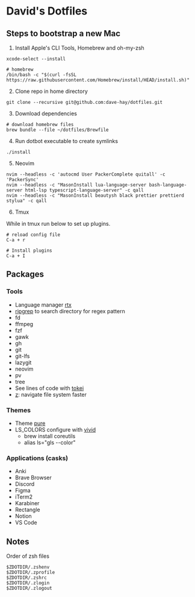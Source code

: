 # David's Dotfiles

## Steps to bootstrap a new Mac

1. Install Apple's CLI Tools, Homebrew and oh-my-zsh

```shell
xcode-select --install

# homebrew
/bin/bash -c "$(curl -fsSL https://raw.githubusercontent.com/Homebrew/install/HEAD/install.sh)"
```

2. Clone repo in home directory

```shell
git clone --recursive git@github.com:dave-hay/dotfiles.git
```

3. Download dependencies

```shell
# download homebrew files
brew bundle --file ~/dotfiles/Brewfile
```

4. Run dotbot executable to create symlinks

```shell
./install
```

5. Neovim

```shell
nvim --headless -c 'autocmd User PackerComplete quitall' -c 'PackerSync'
nvim --headless -c "MasonInstall lua-language-server bash-language-server html-lsp typescript-language-server" -c qall
nvim --headless -c "MasonInstall beautysh black prettier prettierd stylua" -c qall
```

6. Tmux

While in tmux run below to set up plugins.

```shell
# reload config file
C-a + r

# Install plugins
C-a + I
```

## Packages

### Tools

- Language manager [rtx](https://github.com/jdx/rtx)
- [ripgrep](https://github.com/BurntSushi/ripgrep) to search directory for regex pattern
- fd
- ffmpeg
- fzf
- gawk
- gh
- git
- git-lfs
- lazygit
- neovim
- pv
- tree
- See lines of code with [tokei](https://github.com/XAMPPRocky/tokei)
- [z](https://github.com/ajeetdsouza/zoxide): navigate file system faster

### Themes

- Theme [pure](https://github.com/sindresorhus/pure)
- LS_COLORS configure with [vivid](https://github.com/sharkdp/vivid)
  - brew install coreutils
  - alias ls="gls --color"

### Applications (casks)

- Anki
- Brave Browser
- Discord
- Figma
- iTerm2
- Karabiner
- Rectangle
- Notion
- VS Code

## Notes

Order of zsh files

```shell
$ZDOTDIR/.zshenv
$ZDOTDIR/.zprofile
$ZDOTDIR/.zshrc
$ZDOTDIR/.zlogin
$ZDOTDIR/.zlogout
```
